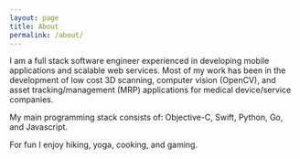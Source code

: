 ```yaml
---
layout: page
title: About
permalink: /about/
---
```


I am a full stack software engineer experienced in developing mobile applications and scalable web services. Most of my work has been in the development of low cost 3D scanning, computer vision (OpenCV), and asset tracking/management (MRP) applications for medical device/service companies.

My main programming stack consists of: Objective-C, Swift, Python, Go, and Javascript.  

For fun I enjoy hiking, yoga, cooking, and gaming. 